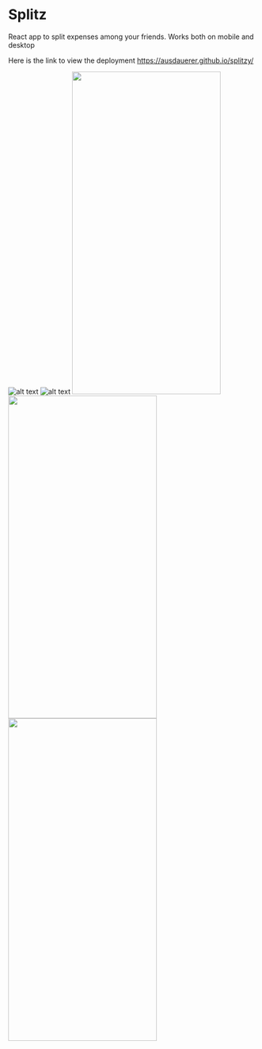 # Splitz
 React app to split expenses among your friends. Works both on mobile and desktop

Here is the link to view the deployment https://ausdauerer.github.io/splitzy/

![alt text](https://github.com/ausdauerer/Splitz/blob/7f4a0c8acf0663b304a4776fd1b2ce8f47dbee5d/images/4.png)
![alt text](https://github.com/ausdauerer/Splitz/blob/7f4a0c8acf0663b304a4776fd1b2ce8f47dbee5d/images/5.png)
<img src="https://github.com/ausdauerer/Splitz/blob/7f4a0c8acf0663b304a4776fd1b2ce8f47dbee5d/images/1.png"  width="300" height="650">
<img src="https://github.com/ausdauerer/Splitz/blob/7f4a0c8acf0663b304a4776fd1b2ce8f47dbee5d/images/2.png"  width="300" height="650">
<img src="https://github.com/ausdauerer/Splitz/blob/7f4a0c8acf0663b304a4776fd1b2ce8f47dbee5d/images/3.png"  width="300" height="650"> 

